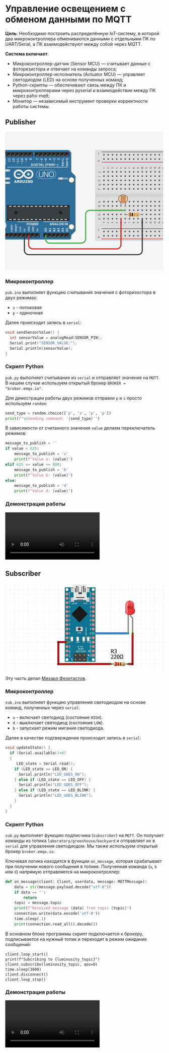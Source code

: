# Управление освещением с обменом данными по MQTT

**Цель**: Необходимо построить распределённую IoT-систему, в которой два микроконтроллера обмениваются данными с отдельными ПК по UART/Serial, а ПК взаимодействуют между собой через MQTT.

**Система включает**:
* Микроконтроллер-датчик (Sensor MCU) — считывает данные с фоторезистора и отвечает на команды запроса;
* Микроконтроллер-исполнитель (Actuator MCU) — управляет светодиодом (LED) на основе полученных команд;
* Python-скрипты — обеспечивают связь между ПК и микроконтроллерами через pyserial и взаимодействие между ПК через paho-mqtt;
* Монитор — независимый инструмент проверки корректности работы системы.

## Publisher

![alt text](image.png)

### Микроконтроллер
`pub.ino` выполняет функцию считывания значения с фоторизостора в двух режимах:
* `s` - потоковая
* `p` - одиночная

Далее происходит запись в `serial`:
```cpp
void sendSensorValue() {
  int sensorValue = analogRead(SENSOR_PIN);
  Serial.print("SENSOR_VALUE:"); 
  Serial.println(sensorValue);
}
```

### Скрипт Python
`pub.py` выполняет считывание из `serial` и отправляет значение на `MQTT`. В нашем случае используем открытый брокер `BROKER = "broker.emqx.io"`.

Для демострации работы двух режимов отправки `p` и `s` просто используем `random`: 
```python
send_type = random.choice(['p', 's', 'p', 'p'])
print(f"\nSending command: '{send_type}'")
```

В зависимости от считанного значения `value` делаем переключатель режимов:
```python
message_to_publish = ''
if value < 625:
    message_to_publish = 'u'
    print(f"Value u: {value}")
elif 625 <= value <= 800:
    message_to_publish = 'b'
    print(f"Value b: {value}")
else:
    message_to_publish = 'd'
    print(f"Value d: {value}")
```

### Демонстрация работы

![Демонстрация работы pub](pub.mp4)

## Subscriber
![alt text](image-1.png)

Эту часть делал [Михаил Феоктистов](https://github.com/m513t20).

### Микроконтроллер
`sub.ino` выполняет функцию управления светодиодом на основе команд, полученных через `serial`:
* `u` - включает светодиод (состояние `HIGH`).
* `d` - выключает светодиод (состояние `LOW`).
* `b` - запускает режим мигания светодиода.

Далее в качестве подтверждения происходит запись в `serial`:
```cpp
void updateState() {
  if (Serial.available()>0)
  { 
     LED_state = Serial.read();
    if (LED_state == LED_ON) {
      Serial.println("LED_GOES_ON");
    } else if (LED_state == LED_OFF) {
      Serial.println("LED_GOES_OFF");
    } else if (LED_state == LED_BLINK) {
      Serial.println("LED_GOES_BLINK");
    }
  }
}
```

### Скрипт Python
`sub.py` выполняет функцию подписчика (`subscriber`) на `MQTT`. Он получает команды из топика `laboratory/greenhouse/backyard` и отправляет их в `serial` для управления светодиодом. Мы также используем открытый брокер `broker.emqx.io`.

Ключевая логика находится в функции `on_message`, которая срабатывает при получении нового сообщения в топике. Полученная команда (`u`, `b` или `d`) напрямую отправляется на микроконтроллер:
```python
def on_message(client: Client, userdata, message: MQTTMessage):
    data = str(message.payload.decode("utf-8"))
    if data == '':
        return
    topic = message.topic
    print(f"Received message {data} from topic {topic}")
    connection.write(data.encode('utf-8'))
    time.sleep(.1)
    print(connection.read_all().decode())
```
В основном блоке программы скрипт подключается к брокеру, подписывается на нужный топик и переходит в режим ожидания сообщений:
```
client.loop_start()
print(f"Subcribing to {luminosity_topic}")
client.subscribe(luminosity_topic, qos=0)
time.sleep(3600)
client.disconnect()
client.loop_stop()
```

### Демонстрация работы

![Демонстрация работы sub](sub.mp4)